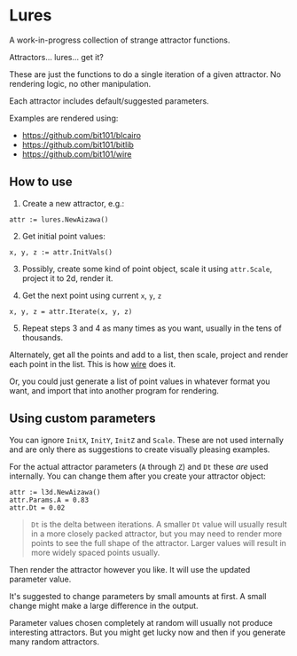 # Lures

A work-in-progress collection of strange attractor functions.

Attractors... lures... get it?

These are just the functions to do a single iteration of a given attractor. No rendering logic, no other manipulation.

Each attractor includes default/suggested parameters.

Examples are rendered using:

- https://github.com/bit101/blcairo
- https://github.com/bit101/bitlib
- https://github.com/bit101/wire

## How to use

1. Create a new attractor, e.g.:

```
attr := lures.NewAizawa()
```

2. Get initial point values:

```
x, y, z := attr.InitVals()
```

3. Possibly, create some kind of point object, scale it using `attr.Scale`, project it to 2d, render it.

4. Get the next point using current `x`, `y`, `z`

```
x, y, z = attr.Iterate(x, y, z)
```

5. Repeat steps 3 and 4 as many times as you want, usually in the tens of thousands.

Alternately, get all the points and add to a list, then scale, project and render each point in the list. This is how [wire](https://github.com/bit101/wire) does it.

Or, you could just generate a list of point values in whatever format you want, and import that into another program for rendering.


## Using custom parameters

You can ignore `InitX`, `InitY`, `InitZ` and `Scale`. These are not used internally and are only there as suggestions to create visually pleasing examples. 

For the actual attractor parameters (`A` through `Z`) and `Dt` these _are_ used internally. You can change them after you create your attractor object:

```
attr := l3d.NewAizawa()
attr.Params.A = 0.83
attr.Dt = 0.02
```

> `Dt` is the delta between iterations. A smaller `Dt` value will usually result in a more closely packed attractor, but you may need to render more points to see the full shape of the attractor. Larger values will result in more widely spaced points usually.

Then render the attractor however you like. It will use the updated parameter value.

It's suggested to change parameters by small amounts at first. A small change might make a large difference in the output.

Parameter values chosen completely at random will usually not produce interesting attractors. But you might get lucky now and then if you generate many random attractors.
